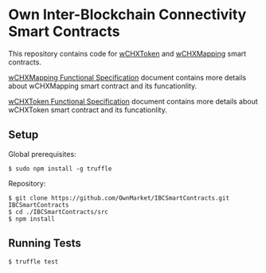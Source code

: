 # Own Inter-Blockchain Connectivity Smart Contracts

This repository contains code for [wCHXToken](https://etherscan.io/token/0xd883d21af976ec9fa409c9f2944a1e7d03d21946) and [wCHXMapping](https://etherscan.io/address/0x766eAAbd47c53f548Cf225f8EB7AB300648FC236) smart contracts.

[wCHXMapping Functional Specification](docs/wCHXMappingFunctionalSpecification.md) document contains more details about wCHXMapping smart contract and its funcationlity.

[wCHXToken Functional Specification](docs/wCHXTokenFunctionalSpecification.md) document contains more details about wCHXToken smart contract and its funcationlity.


## Setup

Global prerequisites:

```
$ sudo npm install -g truffle
```

Repository:

```
$ git clone https://github.com/OwnMarket/IBCSmartContracts.git IBCSmartContracts
$ cd ./IBCSmartContracts/src
$ npm install
```

## Running Tests

```
$ truffle test
```
